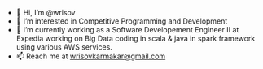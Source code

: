 - 👋 Hi, I’m @wrisov
- 👀 I’m interested in Competitive Programming and Development
- 🌱 I’m currently working as a Software Developement Engineer II at Expedia working on Big Data coding in scala & java in spark framework using various AWS services.
- 📫 Reach me at wrisovkarmakar@gmail.com

<!---
wrisov/wrisov is a ✨ special ✨ repository because its `README.md` (this file) appears on your GitHub profile.
You can click the Preview link to take a look at your changes.
--->
